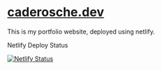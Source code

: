# [caderosche.dev](caderosche.dev)

This is my portfolio website, deployed using netlify.

Netlify Deploy Status

[![Netlify Status](https://api.netlify.com/api/v1/badges/04d9fce4-7585-4677-bbbc-37dac77eb45b/deploy-status)](https://app.netlify.com/sites/cade-rosche-portfolio-test-site/deploys)
